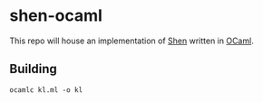 # shen-ocaml

This repo will house an implementation of [Shen](https://shenlanguage.org/)
written in [OCaml](https://ocaml.org/).

## Building

```
ocamlc kl.ml -o kl
```
